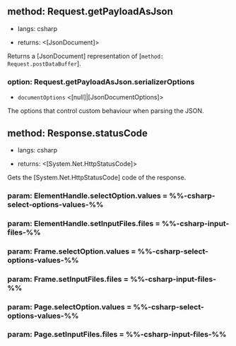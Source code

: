 ## method: Request.getPayloadAsJson
* langs: csharp
- returns: <[JsonDocument]>

Returns a [JsonDocument] representation of [`method: Request.postDataBuffer`].

### option: Request.getPayloadAsJson.serializerOptions
- `documentOptions` <[null]|[JsonDocumentOptions]>

The options that control custom behaviour when parsing the JSON.

## method: Response.statusCode
* langs: csharp
- returns: <[System.Net.HttpStatusCode]>

Gets the [System.Net.HttpStatusCode] code of the response.

### param: ElementHandle.selectOption.values = %%-csharp-select-options-values-%%
### param: ElementHandle.setInputFiles.files = %%-csharp-input-files-%%

### param: Frame.selectOption.values = %%-csharp-select-options-values-%%
### param: Frame.setInputFiles.files = %%-csharp-input-files-%%

### param: Page.selectOption.values = %%-csharp-select-options-values-%%
### param: Page.setInputFiles.files = %%-csharp-input-files-%%
